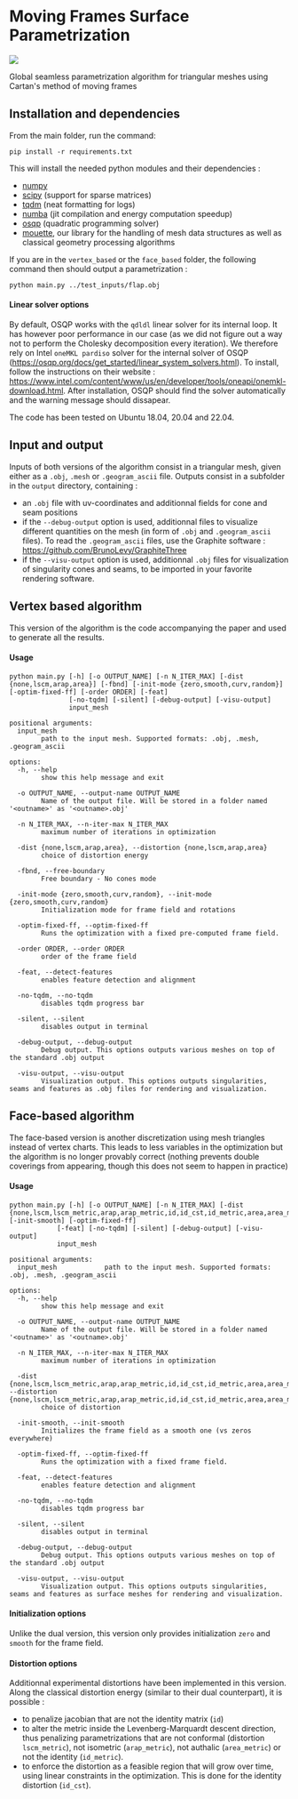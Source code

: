 # Moving Frames Surface Parametrization

![](https://repository-images.githubusercontent.com/620222816/5c3d58c7-ca65-456f-b0dd-be30b00d9945)

Global seamless parametrization algorithm for triangular meshes using Cartan's method of moving frames

## Installation and dependencies

From the main folder, run the command:
```
pip install -r requirements.txt
```

This will install the needed python modules and their dependencies :
- [numpy](https://numpy.org/)
- [scipy](https://scipy.org/) (support for sparse matrices)
- [tqdm](https://tqdm.github.io/) (neat formatting for logs)
- [numba](https://numba.pydata.org/) (jit compilation and energy computation speedup)
- [osqp](https://osqp.org/) (quadratic programming solver)
- [mouette](https://github.com/GCoiffier/mouette), our library for the handling of mesh data structures as well as classical geometry processing algorithms

If you are in the `vertex_based` or the `face_based` folder, the following command then should output a parametrization :

```python main.py ../test_inputs/flap.obj```

#### Linear solver options

By default, OSQP works with the `qdldl` linear solver for its internal loop. It has however poor performance in our case (as we did not figure out a way not to perform the Cholesky decomposition every iteration). We therefore rely on Intel `oneMKL pardiso` solver for the internal solver of OSQP (https://osqp.org/docs/get_started/linear_system_solvers.html). To install, follow the instructions on their website : https://www.intel.com/content/www/us/en/developer/tools/oneapi/onemkl-download.html. After installation, OSQP should find the solver automatically and the warning message should dissapear.

The code has been tested on Ubuntu 18.04, 20.04 and 22.04.

## Input and output

Inputs of both versions of the algorithm consist in a triangular mesh, given either as a `.obj`, `.mesh` or `.geogram_ascii` file.
Outputs consist in a subfolder in the `output` directory, containing :
- an `.obj` file with uv-coordinates and additionnal fields for cone and seam positions
- if the `--debug-output` option is used, additionnal files to visualize different quantities on the mesh (in form of `.obj` and `.geogram_ascii` files). To read the `.geogram_ascii` files, use the Graphite software : https://github.com/BrunoLevy/GraphiteThree
- if the `--visu-output` option is used, additionnal `.obj` files for visualization of singularity cones and seams, to be imported in your favorite rendering software.

## Vertex based algorithm

This version of the algorithm is the code accompanying the paper and used to generate all the results.

#### Usage
```
python main.py [-h] [-o OUTPUT_NAME] [-n N_ITER_MAX] [-dist {none,lscm,arap,area}] [-fbnd] [-init-mode {zero,smooth,curv,random}] [-optim-fixed-ff] [-order ORDER] [-feat]
               [-no-tqdm] [-silent] [-debug-output] [-visu-output]
               input_mesh

positional arguments:
  input_mesh
        path to the input mesh. Supported formats: .obj, .mesh, .geogram_ascii

options:
  -h, --help
        show this help message and exit

  -o OUTPUT_NAME, --output-name OUTPUT_NAME
        Name of the output file. Will be stored in a folder named '<outname>' as '<outname>.obj'

  -n N_ITER_MAX, --n-iter-max N_ITER_MAX
        maximum number of iterations in optimization

  -dist {none,lscm,arap,area}, --distortion {none,lscm,arap,area}
        choice of distortion energy

  -fbnd, --free-boundary
        Free boundary - No cones mode

  -init-mode {zero,smooth,curv,random}, --init-mode {zero,smooth,curv,random}
        Initialization mode for frame field and rotations

  -optim-fixed-ff, --optim-fixed-ff
        Runs the optimization with a fixed pre-computed frame field.

  -order ORDER, --order ORDER
        order of the frame field

  -feat, --detect-features
        enables feature detection and alignment

  -no-tqdm, --no-tqdm
        disables tqdm progress bar

  -silent, --silent
        disables output in terminal

  -debug-output, --debug-output
        Debug output. This options outputs various meshes on top of the standard .obj output

  -visu-output, --visu-output
        Visualization output. This options outputs singularities, seams and features as .obj files for rendering and visualization.
```

## Face-based algorithm

The face-based version is another discretization using mesh triangles instead of vertex charts. This leads to less variables in the optimization but the algorithm is no longer provably correct (nothing prevents double coverings from appearing, though this does not seem to happen in practice)

#### Usage

```
python main.py [-h] [-o OUTPUT_NAME] [-n N_ITER_MAX] [-dist {none,lscm,lscm_metric,arap,arap_metric,id,id_cst,id_metric,area,area_metric}] [-init-smooth] [-optim-fixed-ff]
            [-feat] [-no-tqdm] [-silent] [-debug-output] [-visu-output]
            input_mesh

positional arguments:
  input_mesh            path to the input mesh. Supported formats: .obj, .mesh, .geogram_ascii

options:
  -h, --help
        show this help message and exit

  -o OUTPUT_NAME, --output-name OUTPUT_NAME
        Name of the output file. Will be stored in a folder named '<outname>' as '<outname>.obj'

  -n N_ITER_MAX, --n-iter-max N_ITER_MAX
        maximum number of iterations in optimization

  -dist {none,lscm,lscm_metric,arap,arap_metric,id,id_cst,id_metric,area,area_metric}, --distortion {none,lscm,lscm_metric,arap,arap_metric,id,id_cst,id_metric,area,area_metric}
        choice of distortion

  -init-smooth, --init-smooth
        Initializes the frame field as a smooth one (vs zeros everywhere)

  -optim-fixed-ff, --optim-fixed-ff
        Runs the optimization with a fixed frame field.

  -feat, --detect-features
        enables feature detection and alignment

  -no-tqdm, --no-tqdm   
        disables tqdm progress bar

  -silent, --silent
        disables output in terminal

  -debug-output, --debug-output
        Debug output. This options outputs various meshes on top of the standard .obj output

  -visu-output, --visu-output
        Visualization output. This options outputs singularities, seams and features as surface meshes for rendering and visualization.
```

#### Initialization options
Unlike the dual version, this version only provides initialization `zero` and `smooth` for the frame field.


#### Distortion options
Additionnal experimental distortions have been implemented in this version. Along the classical distortion energy (similar to their dual counterpart), it is possible :
- to penalize jacobian that are not the identity matrix (`id`)
- to alter the metric inside the Levenberg-Marquardt descent direction, thus penalizing parametrizations that are not conformal (distortion `lscm_metric`), not isometric (`arap_metric`), not authalic (`area_metric`) or not the identity (`id_metric`).
- to enforce the distortion as a feasible region that will grow over time, using linear constraints in the optimization. This is done for the identity distortion (`id_cst`).
